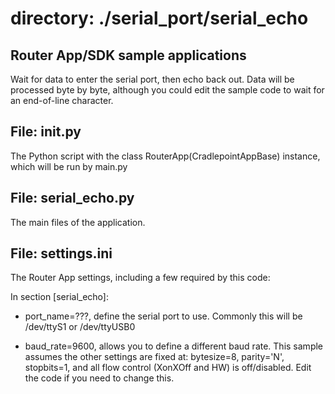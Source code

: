 # directory: ./serial_port/serial_echo
## Router App/SDK sample applications

Wait for data to enter the serial port, then echo back out. 
Data will be processed byte by byte, although you could edit the 
sample code to wait for an end-of-line character. 

## File: __init__.py

The Python script with the class RouterApp(CradlepointAppBase) instance,
which will be run by main.py

## File: serial_echo.py

The main files of the application.

## File: settings.ini

The Router App settings, including a few required by this code:

In section [serial_echo]:

* port_name=???, define the serial port to use. Commonly this will be 
/dev/ttyS1 or /dev/ttyUSB0

* baud_rate=9600, allows you to define a different baud rate. This sample
assumes the other settings are fixed at: bytesize=8, parity='N', stopbits=1, 
and all flow control (XonXOff and HW) is off/disabled. 
Edit the code if you need to change this.
